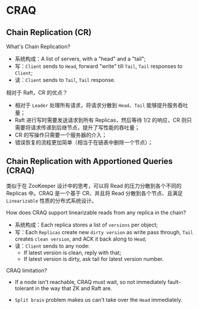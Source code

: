 # CRAQ

## Chain Replication (CR)

What's Chain Replication?

- 系统构成：A list of servers, with a "head" and a "tail";
- 写：`Client` sends to `Head`, forward "write" till `Tail`, `Tail` responses to `Client`;
- 读：`Client` sends to `Tail`, `Tail` response.

相对于 Raft，CR 的优点？

- 相对于 `Leader` 处理所有请求，将请求分散到 `Head`、`Tail` 能够提升服务吞吐量；
- Raft 进行写时需要发送请求到所有 Replicas，然后等待 1/2 的响应，CR 则只需要将请求传递到后继节点，提升了写性能的吞吐量；
- CR 的写操作只需要一个服务器的介入；
- 错误恢复的流程更加简单（相当于在链表中删除一个节点）；

## Chain Replication with Apportioned Queries (CRAQ)

类似于在 ZooKeeper 设计中的思考，可以将 Read 的压力分散到各个不同的 Replicas 中。CRAQ 是一个基于 CR、并且将 Read 分散到各个节点、且满足 `Linearizable` 性质的分布式系统设计。

How does CRAQ support linearizable reads from any replica in the chain?

- 系统构成：Each replica stores a list of `versions` per object;
- 写：Each `Replicas` create new `dirty version` as write pass through, `Tail` creates `clean version`, and ACK it back along to `Head`;
- 读：`Client` sends to any node:
  - If latest version is clean, reply with that;
  - If latest version is dirty, ask tail for latest version number.

CRAQ limitation?

- If a node isn't reachable, CRAQ must wait, so not immediately fault-tolerant in the way that ZK and Raft are.

- `Split brain` problem makes us can't take over the `Head` immediately.

